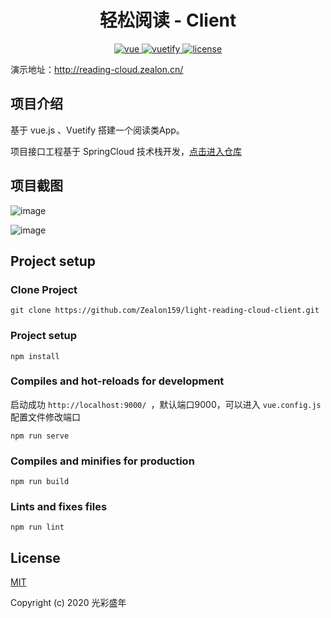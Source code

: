 <h1 align="center"> 轻松阅读 - Client </h1>

<p align="center">
  <a href="https://github.com/vuejs/vue">
    <img src="https://img.shields.io/badge/vue-2.6.11-blue" alt="vue">
  </a>
  <a href="https://github.com/vuetifyjs/vuetify">
    <img src="https://img.shields.io/badge/vuetify-2.2.22-blue" alt="vuetify">
  </a>
  <a href="https://github.com/Zealon159/book-ms-ui/blob/master/LICENSE">
    <img src="https://img.shields.io/badge/License-MIT-yellow" alt="license">
  </a>
</p>


演示地址：http://reading-cloud.zealon.cn/

## 项目介绍

基于 vue.js 、Vuetify 搭建一个阅读类App。

项目接口工程基于 SpringCloud 技术栈开发，[点击进入仓库](https://github.com/Zealon159/light-reading-cloud)

## 项目截图

![image](http://reading.zealon.cn/index_1.jpg)

![image](http://reading.zealon.cn/index_2.jpg)

## Project setup

### Clone Project 

```
git clone https://github.com/Zealon159/light-reading-cloud-client.git
```

### Project setup

```
npm install
```

### Compiles and hot-reloads for development

启动成功 `http://localhost:9000/ `，默认端口9000，可以进入 `vue.config.js` 配置文件修改端口

```
npm run serve
```

### Compiles and minifies for production

```
npm run build
```

### Lints and fixes files

```
npm run lint
```

## License

[MIT](https://github.com/Zealon159/light-reading-cloud-client/blob/master/LICENSE)

Copyright (c) 2020 光彩盛年

